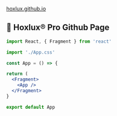 [hoxlux.github.io](https://hoxlux.github.io)

## 🚀 Hoxlux® Pro Github Page

```jsx
import React, { Fragment } from 'react'

import './App.css'

const App = () => {

return (
  <Fragment>
    <App />
  </Fragment>
}

export default App
```

